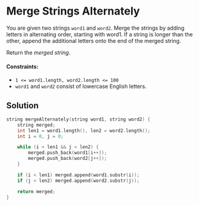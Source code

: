 # Merge Strings Alternately
You are given two strings `word1` and `word2`. Merge the strings by adding letters in alternating order, starting with word1. If a string is longer than the other, append the additional letters onto the end of the merged string.

Return the *merged string*.

#### Constraints:
- `1 <= word1.length, word2.length <= 100`
- `word1` and `word2` consist of lowercase English letters.

## Solution
```cpp
string mergeAlternately(string word1, string word2) {
    string merged;
    int len1 = word1.length(), len2 = word2.length();
    int i = 0, j = 0;

    while (i < len1 && j < len2) {
        merged.push_back(word1[i++]);
        merged.push_back(word2[j++]);
    }

    if (i < len1) merged.append(word1.substr(i));
    if (j < len2) merged.append(word2.substr(j));

    return merged;
}
```